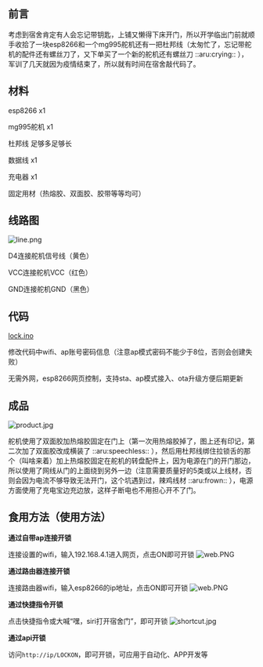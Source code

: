 ## 前言 ##
考虑到宿舍肯定有人会忘记带钥匙，上铺又懒得下床开门，所以开学临出门前就顺手收拾了一块esp8266和一个mg995舵机还有一把杜邦线（太匆忙了，忘记带舵机的配件还有螺丝刀了，又下单买了一个新的舵机还有螺丝刀 ::aru:crying:: ），军训了几天就因为疫情结束了，所以就有时间在宿舍敲代码了。

## 材料 ##
esp8266 x1

mg995舵机 x1

杜邦线 足够多足够长

数据线 x1

充电器 x1

固定用材（热熔胶、双面胶、胶带等等均可）

## 线路图 ##
![line.png][2]

D4连接舵机信号线（黄色）

VCC连接舵机VCC（红色）

GND连接舵机GND（黑色）

## 代码 ##
[lock.ino][1]

修改代码中wifi、ap账号密码信息（注意ap模式密码不能少于8位，否则会创建失败）

无需外网，esp8266网页控制，支持sta、ap模式接入、ota升级方便后期更新

## 成品 ##
![product.jpg][3]

舵机使用了双面胶加热熔胶固定在门上（第一次用热熔胶掉了，图上还有印记，第二次加了双面胶改成横装了 ::aru:speechless:: ），然后用杜邦线绑住拉锁舌的那个（叫啥来着）加上热熔胶固定在舵机的转盘配件上，因为电源在门的开门那边，所以使用了网线从门的上面绕到另外一边（注意需要质量好的5类或以上线材，否则会因为电流不够导致无法开门，这个坑遇到过，辣鸡线材 ::aru:frown:: ），电源方面使用了充电宝边充边放，这样子断电也不用担心开不了门。

## 食用方法（使用方法） ##
**通过自带ap连接开锁**

连接设置的wifi，输入192.168.4.1进入网页，点击ON即可开锁
![web.PNG][4]


**通过路由器连接开锁**

连接路由器wifi，输入esp8266的ip地址，点击ON即可开锁
![web.PNG][5]


**通过快捷指令开锁**

点击快捷指令或大喊“嘿，siri打开宿舍门”，即可开锁
![shortcut.jpg][6]


**通过api开锁**

访问`http://ip/LOCKON`，即可开锁，可应用于自动化、APP开发等

  [1]: https://raw.githubusercontent.com/Xiaobin2333/Dormitory_lock/main/lock.ino
  [2]: https://www.mrchung.cn/usr/uploads/2021/10/3762481167.png
  [3]: https://www.mrchung.cn/usr/uploads/2021/10/159784304.jpg
  [4]: https://www.mrchung.cn/usr/uploads/2021/10/2890835194.png
  [5]: https://www.mrchung.cn/usr/uploads/2021/10/2890835194.png
  [6]: https://www.mrchung.cn/usr/uploads/2021/10/790581652.jpg
